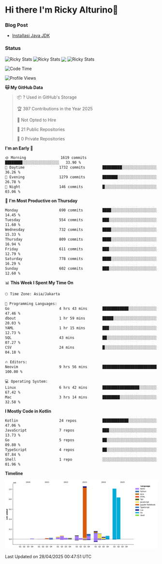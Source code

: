 # Hi there I'm Ricky Alturino👋

### Blog Post

<!-- BLOG-POST-LIST:START -->

- [Installasi Java JDK](https://onirutla.medium.com/installasi-java-jdk-ec701beeb5cb?source=rss-d9d81c918cc9------2)
<!-- BLOG-POST-LIST:END -->

### Status

<img align="center" alt="Ricky Stats" src="https://github-readme-stats.vercel.app/api?username=Alturino&theme=dark&show_icons=true&hide_border=false" />
<img align="center" alt="Ricky Stats" src="https://github-readme-stats.vercel.app/api/top-langs/?username=Alturino&theme=dark&show_icons=true&layout=compact"/>
<img align="center" width="640px" src="https://github-readme-stats.vercel.app/api/wakatime?username=Alturino&layout=compact&hide_border=true&theme=dark">
<img align="center" alt="Ricky Stats" src="https://leetcard.jacoblin.cool/onirutla?border=0&radius=20&ext=activity"/>

<!--START_SECTION:waka-->
![Code Time](http://img.shields.io/badge/Code%20Time-1%2C184%20hrs%2031%20mins-blue)

![Profile Views](http://img.shields.io/badge/Profile%20Views-0-blue)

**🐱 My GitHub Data** 

> 📦 ? Used in GitHub's Storage 
 > 
> 🏆 397 Contributions in the Year 2025
 > 
> 🚫 Not Opted to Hire
 > 
> 📜 21 Public Repositories 
 > 
> 🔑 0 Private Repositories 
 > 
**I'm an Early 🐤** 

```text
🌞 Morning                1619 commits        ████████░░░░░░░░░░░░░░░░░   33.90 % 
🌆 Daytime                1732 commits        █████████░░░░░░░░░░░░░░░░   36.26 % 
🌃 Evening                1279 commits        ███████░░░░░░░░░░░░░░░░░░   26.78 % 
🌙 Night                  146 commits         █░░░░░░░░░░░░░░░░░░░░░░░░   03.06 % 
```
📅 **I'm Most Productive on Thursday** 

```text
Monday                   690 commits         ████░░░░░░░░░░░░░░░░░░░░░   14.45 % 
Tuesday                  554 commits         ███░░░░░░░░░░░░░░░░░░░░░░   11.60 % 
Wednesday                732 commits         ████░░░░░░░░░░░░░░░░░░░░░   15.33 % 
Thursday                 809 commits         ████░░░░░░░░░░░░░░░░░░░░░   16.94 % 
Friday                   611 commits         ███░░░░░░░░░░░░░░░░░░░░░░   12.79 % 
Saturday                 778 commits         ████░░░░░░░░░░░░░░░░░░░░░   16.29 % 
Sunday                   602 commits         ███░░░░░░░░░░░░░░░░░░░░░░   12.60 % 
```


📊 **This Week I Spent My Time On** 

```text
🕑︎ Time Zone: Asia/Jakarta

💬 Programming Languages: 
Go                       4 hrs 43 mins       ████████████░░░░░░░░░░░░░   47.46 % 
dbout                    1 hr 59 mins        █████░░░░░░░░░░░░░░░░░░░░   20.03 % 
YAML                     1 hr 15 mins        ███░░░░░░░░░░░░░░░░░░░░░░   12.73 % 
SQL                      43 mins             ██░░░░░░░░░░░░░░░░░░░░░░░   07.27 % 
CSV                      24 mins             █░░░░░░░░░░░░░░░░░░░░░░░░   04.18 % 

🔥 Editors: 
Neovim                   9 hrs 56 mins       █████████████████████████   100.00 % 

💻 Operating System: 
Linux                    6 hrs 42 mins       █████████████████░░░░░░░░   67.42 % 
Mac                      3 hrs 14 mins       ████████░░░░░░░░░░░░░░░░░   32.58 % 
```

**I Mostly Code in Kotlin** 

```text
Kotlin                   24 repos            ████████████░░░░░░░░░░░░░   47.06 % 
JavaScript               7 repos             ███░░░░░░░░░░░░░░░░░░░░░░   13.73 % 
Go                       5 repos             ██░░░░░░░░░░░░░░░░░░░░░░░   09.80 % 
TypeScript               4 repos             ██░░░░░░░░░░░░░░░░░░░░░░░   07.84 % 
Shell                    1 repo              ░░░░░░░░░░░░░░░░░░░░░░░░░   01.96 % 
```



**Timeline**

![Lines of Code chart](https://raw.githubusercontent.com/Alturino/Alturino/main/assets/bar_graph.png)


 Last Updated on 28/04/2025 00:47:51 UTC
<!--END_SECTION:waka-->

